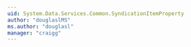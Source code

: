 ```yaml
---
uid: System.Data.Services.Common.SyndicationItemProperty
author: "douglaslMS"
ms.author: "douglasl"
manager: "craigg"
---
```

